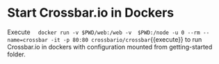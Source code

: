
# Start Crossbar.io in Dockers 

Execute `  docker run -v $PWD/web:/web -v  $PWD:/node -u 0 --rm --name=crossbar -it -p 80:80 crossbario/crossbar`{{execute}} to run Crossbar.io in dockers with configuration mounted from getting-started folder.



